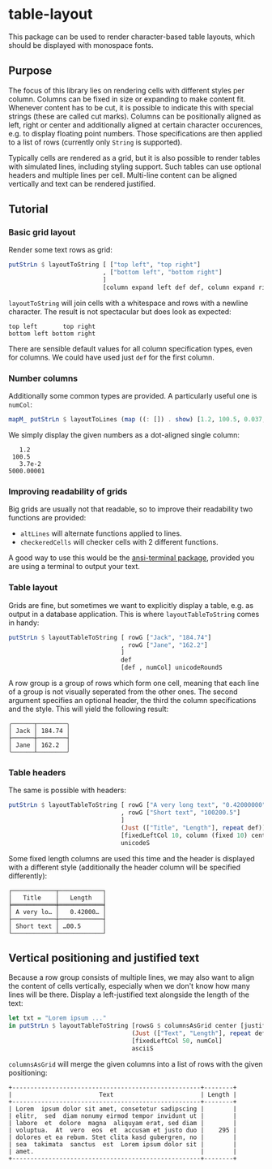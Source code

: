 # table-layout

This package can be used to render character-based table layouts, which should be displayed with monospace fonts.

## Purpose

The focus of this library lies on rendering cells with different styles per column. Columns can be fixed in size or expanding to make content fit. Whenever content has to be cut, it is possible to indicate this with special strings (these are called cut marks). Columns can be positionally aligned as left, right or center and additionally aligned at certain character occurences, e.g. to display floating point numbers. Those specifications are then applied to a list of rows (currently only `String` is supported).

Typically cells are rendered as a grid, but it is also possible to render tables with simulated lines, including styling support. Such tables can use optional headers and multiple lines per cell. Multi-line content can be aligned vertically and text can be rendered justified.

## Tutorial

### Basic grid layout

Render some text rows as grid:
``` hs
putStrLn $ layoutToString [ ["top left", "top right"]
                          , ["bottom left", "bottom right"]
                          ]
                          [column expand left def def, column expand right def def]
```
`layoutToString` will join cells with a whitespace and rows with a newline character. The result is not spectacular but does look as expected:
```
top left       top right
bottom left bottom right
```
There are sensible default values for all column specification types, even for columns. We could have used just `def` for the first column.

### Number columns

Additionally some common types are provided. A particularly useful one is `numCol`:
``` hs
mapM_ putStrLn $ layoutToLines (map ((: []) . show) [1.2, 100.5, 0.037, 5000.00001]) [numCol]
```
We simply display the given numbers as a dot-aligned single column:
```
   1.2    
 100.5    
   3.7e-2 
5000.00001
```

### Improving readability of grids

Big grids are usually not that readable, so to improve their readability two functions are provided:

- `altLines` will alternate functions applied to lines.
- `checkeredCells` will checker cells with 2 different functions.

A good way to use this would be the [ansi-terminal package][], provided you are using a terminal to output your text.

### Table layout

Grids are fine, but sometimes we want to explicitly display a table, e.g. as output in a database application. This is where ```layoutTableToString``` comes in handy:

``` hs
putStrLn $ layoutTableToString [ rowG ["Jack", "184.74"]
                               , rowG ["Jane", "162.2"]
                               ]
                               def
                               [def , numCol] unicodeRoundS
```
A row group is a group of rows which form one cell, meaning that each line of a group is not visually seperated from the other ones. The second argument specifies an optional header, the third the column specifications and the style. This will yield the following result:

```
╭──────┬────────╮
│ Jack │ 184.74 │
├──────┼────────┤
│ Jane │ 162.2  │
╰──────┴────────╯
```

### Table headers

The same is possible with headers:

``` hs
putStrLn $ layoutTableToString [ rowG ["A very long text", "0.42000000"]
                               , rowG ["Short text", "100200.5"]
                               ]
                               (Just (["Title", "Length"], repeat def))
                               [fixedLeftCol 10, column (fixed 10) center dotAlign def]
                               unicodeS
```
Some fixed length columns are used this time and the header is displayed with a different style (additionally the header column will be specified differently):
```
┌────────────┬────────────┐
│   Title    │   Length   │
╞════════════╪════════════╡
│ A very lo… │   0.42000… │
├────────────┼────────────┤
│ Short text │ …00.5      │
└────────────┴────────────┘
```
## Vertical positioning and justified text
Because a row group consists of multiple lines, we may also want to align the content of cells vertically, especially when we don't know how many lines will be there. Display a left-justified text alongside the length of the text:
``` hs
let txt = "Lorem ipsum ..." 
in putStrLn $ layoutTableToString [rowsG $ columnsAsGrid center [justifyText 50 txt, [show $ length txt]]]
                                  (Just (["Text", "Length"], repeat def))
                                  [fixedLeftCol 50, numCol]
                                  asciiS
```
`columnsAsGrid` will merge the given columns into a list of rows with the given positioning:
```
+----------------------------------------------------+--------+
|                        Text                        | Length |
+----------------------------------------------------+--------+
| Lorem  ipsum dolor sit amet, consetetur sadipscing |        |
| elitr,  sed  diam nonumy eirmod tempor invidunt ut |        |
| labore  et  dolore  magna  aliquyam erat, sed diam |        |
| voluptua.  At  vero  eos  et  accusam et justo duo |    295 |
| dolores et ea rebum. Stet clita kasd gubergren, no |        |
| sea  takimata  sanctus  est  Lorem ipsum dolor sit |        |
| amet.                                              |        |
+----------------------------------------------------+--------+
```

[ansi-terminal package]: http://hackage.haskell.org/package/ansi-terminal
